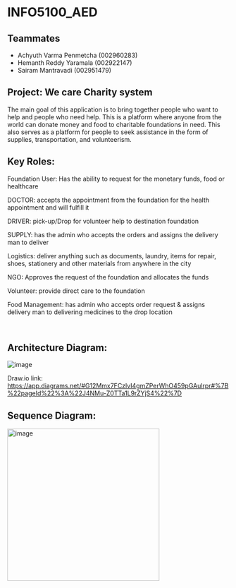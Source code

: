 # INFO5100_AED

## Teammates
-   Achyuth Varma Penmetcha (002960283)
-   Hemanth Reddy Yaramala (002922147)
-   Sairam Mantravadi (002951479)

## Project: We care Charity system

The main goal of this application is to bring together people who want to help and people who need help. This is a platform where anyone from  the world can donate money and food to charitable foundations in need. This also serves as a platform for people to seek assistance in the form of supplies, transportation, and volunteerism.​

## Key Roles:

Foundation User: Has the ability to request for the monetary funds, food or healthcare​

DOCTOR: accepts the appointment from the foundation for the health appointment and will fulfill it​

DRIVER: pick-up/Drop for volunteer help to destination foundation​

SUPPLY: has the admin who accepts the orders and assigns the delivery man to deliver ​

Logistics: deliver anything such as documents, laundry, items for repair, shoes, stationery and other materials from anywhere in the city​

NGO: Approves the request of the foundation and allocates the funds​

Volunteer: provide direct care to the foundation​

Food Management: has admin who accepts order request & assigns delivery man to delivering medicines to the drop location​

​
## Architecture Diagram:

![image](https://github.com/MantravadiSairam/INFO5100_AED/assets/99050861/64670877-3ae1-4286-ac8f-ecbd5dff7811)

Draw.io link: https://app.diagrams.net/#G12Mmx7FCzlvI4gmZPerWhO459pGAulrpr#%7B%22pageId%22%3A%22J4NMu-Z0TTa1L9rZYjS4%22%7D



## Sequence Diagram:

<img width="345" alt="image" src="https://github.com/MantravadiSairam/INFO5100_AED/assets/99050861/2442d0a1-c9b1-4222-9543-190c4751dc05">


